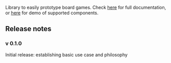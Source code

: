 Library to easily prototype board games. Check [here](https://garysoed.github.com/protoboard) for full documentation, or [here](https://garysoed.github.com/protoboard/ex/all/index.html) for demo of supported components.

## Release notes
### v 0.1.0
Initial release: establishing basic use case and philosophy


